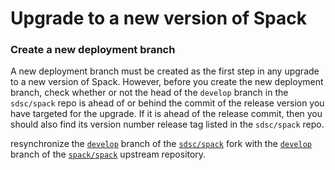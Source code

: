 # Upgrade to a new version of Spack

### Create a new deployment branch
A new deployment branch must be created as the first step in any upgrade to a new version of Spack. However, before you create the
new deployment branch, check whether or not the head of the `develop` branch in the `sdsc/spack` repo is ahead of or behind the 
commit of the release version you have targeted for the upgrade. If it is ahead of the release commit, then you should also find its
version number release tag listed in the `sdsc/spack` repo. 

resynchronize the [`develop`](https://github.com/sdsc/spack/tree/develop) branch of the [`sdsc/spack`](https://github.com/sdsc/spack) fork with the [`develop`](https://github.com/spack/spack/tree/develop) branch of the [`spack/spack`](https://github.com/spack/spack) upstream repository.
